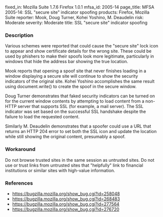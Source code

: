 fixed_in: Mozilla Suite 1.7.6
          Firefox 1.0.1
mfsa_id: 2005-14
page_title: MFSA 2005-14: SSL "secure site" indicator spoofing
products: Firefox, Mozilla Suite
reporter: Mook, Doug Turner, Kohei Yoshino, M. Deaudelin
risk: Moderate
severity: Moderate
title: SSL "secure site" indicator spoofing

<h3>Description</h3>

<p>Various schemes were reported that could cause the "secure site" lock icon
to appear and show certificate details for the wrong site. These could be
used by phishers to make their spoofs look more legitimate, particularly in
windows that hide the address bar showing the true location.</p>

<p>Mook reports that opening a spoof site that never finishes loading in a
window displaying a secure site will continue to show the security indicators
of the original site. Kohei Yoshino accomplishes the same result using
document.write() to create the spoof in the secure window.</p>

<p>Doug Turner demonstrates that faked security indicators can be turned
on for the current window contents by attempting to load content from a
non-HTTP server that supports SSL (for example, a mail server). The SSL
indicator was set based on the successful SSL handshake despite the
failure to load the requested content.</p>

<p>Similarly M. Deaudelin demonstrates that a spoofer could use a
URL that returns an HTTP 204 error to set both the SSL icon and update
the location while still showing the original content, presumably a spoof.</p>

<h3>Workaround</h3>

<p>Do not browse trusted sites in the same session as untrusted sites.
Do not use or trust links from untrusted sites that "helpfully" link
to financial institutions or similar sites with high-value information.</p>

<h3>References</h3>

<ul>
<li><a href="https://bugzilla.mozilla.org/show_bug.cgi?id=258048">
https://bugzilla.mozilla.org/show_bug.cgi?id=258048</a></li>
<li><a href="https://bugzilla.mozilla.org/show_bug.cgi?id=268483">
https://bugzilla.mozilla.org/show_bug.cgi?id=268483</a></li>
<li><a href="https://bugzilla.mozilla.org/show_bug.cgi?id=277564">
https://bugzilla.mozilla.org/show_bug.cgi?id=277564</a></li>
<li><a href="https://bugzilla.mozilla.org/show_bug.cgi?id=276720">
https://bugzilla.mozilla.org/show_bug.cgi?id=276720</a></li>
</ul>



